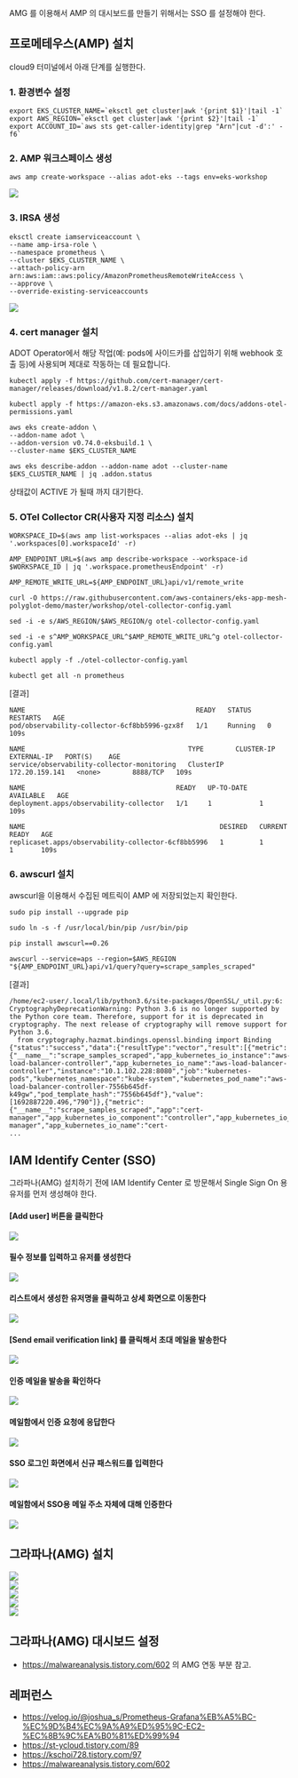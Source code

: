 AMG 를 이용해서 AMP 의 대시보드를 만들기 위해서는 SSO 를 설정해야 한다. 

## 프로메테우스(AMP) 설치 ##

cloud9 터미널에서 아래 단계를 실행한다. 

### 1. 환경변수 설정 ###
```
export EKS_CLUSTER_NAME=`eksctl get cluster|awk '{print $1}'|tail -1`
export AWS_REGION=`eksctl get cluster|awk '{print $2}'|tail -1`
export ACCOUNT_ID=`aws sts get-caller-identity|grep "Arn"|cut -d':' -f6`
```

### 2. AMP 워크스페이스 생성 ### 

```
aws amp create-workspace --alias adot-eks --tags env=eks-workshop
```
![](https://github.com/gnosia93/eks-on-aws/blob/main/images/amp-workspace.png)


### 3. IRSA 생성 ###
```
eksctl create iamserviceaccount \
--name amp-irsa-role \
--namespace prometheus \
--cluster $EKS_CLUSTER_NAME \
--attach-policy-arn arn:aws:iam::aws:policy/AmazonPrometheusRemoteWriteAccess \
--approve \
--override-existing-serviceaccounts
```
![](https://github.com/gnosia93/eks-on-aws/blob/main/images/prometheus-entity.png)

### 4. cert manager 설치 ###

ADOT Operator에서 해당 작업(예: pods에 사이드카를 삽입하기 위해 webhook 호출 등)에 사용되며 제대로 작동하는 데 필요합니다.

```
kubectl apply -f https://github.com/cert-manager/cert-manager/releases/download/v1.8.2/cert-manager.yaml
```

```
kubectl apply -f https://amazon-eks.s3.amazonaws.com/docs/addons-otel-permissions.yaml

aws eks create-addon \
--addon-name adot \
--addon-version v0.74.0-eksbuild.1 \
--cluster-name $EKS_CLUSTER_NAME

aws eks describe-addon --addon-name adot --cluster-name $EKS_CLUSTER_NAME | jq .addon.status
```
상태값이 ACTIVE 가 될때 까지 대기한다.


### 5. OTel Collector CR(사용자 지정 리소스) 설치 ###
```
WORKSPACE_ID=$(aws amp list-workspaces --alias adot-eks | jq '.workspaces[0].workspaceId' -r)

AMP_ENDPOINT_URL=$(aws amp describe-workspace --workspace-id $WORKSPACE_ID | jq '.workspace.prometheusEndpoint' -r)

AMP_REMOTE_WRITE_URL=${AMP_ENDPOINT_URL}api/v1/remote_write

curl -O https://raw.githubusercontent.com/aws-containers/eks-app-mesh-polyglot-demo/master/workshop/otel-collector-config.yaml 

sed -i -e s/AWS_REGION/$AWS_REGION/g otel-collector-config.yaml

sed -i -e s^AMP_WORKSPACE_URL^$AMP_REMOTE_WRITE_URL^g otel-collector-config.yaml

kubectl apply -f ./otel-collector-config.yaml
```

```
kubectl get all -n prometheus
```

[결과]
```
NAME                                           READY   STATUS    RESTARTS   AGE
pod/observability-collector-6cf8bb5996-gzx8f   1/1     Running   0          109s

NAME                                         TYPE        CLUSTER-IP       EXTERNAL-IP   PORT(S)    AGE
service/observability-collector-monitoring   ClusterIP   172.20.159.141   <none>        8888/TCP   109s

NAME                                      READY   UP-TO-DATE   AVAILABLE   AGE
deployment.apps/observability-collector   1/1     1            1           109s

NAME                                                 DESIRED   CURRENT   READY   AGE
replicaset.apps/observability-collector-6cf8bb5996   1         1         1       109s 
```

### 6. awscurl 설치 ###
awscurl을 이용해서 수집된 메트릭이 AMP 에 저장되었는지 확인한다. 
```
sudo pip install --upgrade pip

sudo ln -s -f /usr/local/bin/pip /usr/bin/pip

pip install awscurl==0.26
```

```
awscurl --service=aps --region=$AWS_REGION "${AMP_ENDPOINT_URL}api/v1/query?query=scrape_samples_scraped"
```

[결과]
```
/home/ec2-user/.local/lib/python3.6/site-packages/OpenSSL/_util.py:6: CryptographyDeprecationWarning: Python 3.6 is no longer supported by the Python core team. Therefore, support for it is deprecated in cryptography. The next release of cryptography will remove support for Python 3.6.
  from cryptography.hazmat.bindings.openssl.binding import Binding
{"status":"success","data":{"resultType":"vector","result":[{"metric":{"__name__":"scrape_samples_scraped","app_kubernetes_io_instance":"aws-load-balancer-controller","app_kubernetes_io_name":"aws-load-balancer-controller","instance":"10.1.102.228:8080","job":"kubernetes-pods","kubernetes_namespace":"kube-system","kubernetes_pod_name":"aws-load-balancer-controller-7556b645df-k49gw","pod_template_hash":"7556b645df"},"value":[1692887220.496,"790"]},{"metric":{"__name__":"scrape_samples_scraped","app":"cert-manager","app_kubernetes_io_component":"controller","app_kubernetes_io_instance":"cert-manager","app_kubernetes_io_name":"cert-
...
```

## IAM Identify Center (SSO) ##

그라파나(AMG) 설치하기 전에 IAM Identify Center 로 방문해서 Single Sign On 용 유저를 먼저 생성해야 한다.

#### [Add user] 버튼을 클릭한다 ####
![](https://github.com/gnosia93/eks-on-aws/blob/main/images/sso-login-1.png)

#### 필수 정보를 입력하고 유저를 생성한다 ####
![](https://github.com/gnosia93/eks-on-aws/blob/main/images/sso-login-2.png)

#### 리스트에서 생성한 유저명을 클릭하고 상세 화면으로 이동한다 ####
![](https://github.com/gnosia93/eks-on-aws/blob/main/images/sso-login-3.png)

#### [Send email verification link] 를 클릭해서 초대 메일을 발송한다 ####
![](https://github.com/gnosia93/eks-on-aws/blob/main/images/sso-login-4.png)

#### 인증 메일을 발송을 확인하다 #### 
![](https://github.com/gnosia93/eks-on-aws/blob/main/images/sso-login-5.png)

#### 메일함에서 인증 요청에 응답한다 ####
![](https://github.com/gnosia93/eks-on-aws/blob/main/images/sso-login-6.png)

#### SSO 로그인 화면에서 신규 패스워드를 입력한다 #### 
![](https://github.com/gnosia93/eks-on-aws/blob/main/images/sso-login-7.png)

#### 메일함에서 SSO용 메일 주소 자체에 대해 인증한다 ####
![](https://github.com/gnosia93/eks-on-aws/blob/main/images/sso-login-8.png)



## 그라파나(AMG) 설치 ##

![](https://github.com/gnosia93/eks-on-aws/blob/main/images/amg-1.png)   
![](https://github.com/gnosia93/eks-on-aws/blob/main/images/amg-2.png)   
![](https://github.com/gnosia93/eks-on-aws/blob/main/images/amg-3.png)   
![](https://github.com/gnosia93/eks-on-aws/blob/main/images/amg-4.png)   
![](https://github.com/gnosia93/eks-on-aws/blob/main/images/amg-5.png)   

## 그라파나(AMG) 대시보드 설정 ##

* https://malwareanalysis.tistory.com/602 의 AMG 연동 부분 참고.


## 레퍼런스 ##
* https://velog.io/@joshua_s/Prometheus-Grafana%EB%A5%BC-%EC%9D%B4%EC%9A%A9%ED%95%9C-EC2-%EC%8B%9C%EA%B0%81%ED%99%94
* https://st-ycloud.tistory.com/89
* https://kschoi728.tistory.com/97
* https://malwareanalysis.tistory.com/602
